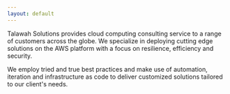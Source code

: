 ```yaml
---
layout: default
---
```

Talawah Solutions provides cloud computing consulting service to a range of customers across the globe. We specialize in deploying 
cutting edge solutions on the AWS platform with a focus on resilience, efficiency and security. 

We employ tried and true best practices and make use of automation, iteration and infrastructure as code to deliver customized 
solutions tailored to our client's needs.

